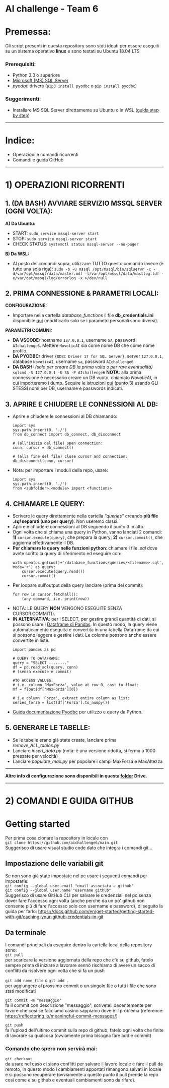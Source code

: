 # AI challenge - Team 6
# Premessa:
Gli script presenti in questa repository sono stati ideati per essere eseguiti su un sistema operativo **linux** e sono testati su Ubuntu 18.04 LTS  
### Prerequisiti:  
* Python 3.3 o superiore   
* [Microsoft (MS) SQL Server](https://docs.microsoft.com/en-us/sql/linux/quickstart-install-connect-ubuntu?view=sql-server-ver15)  
* *pyodbc* drivers (```pip3 install pyodbc``` o ```pip install pyodbc```)  
### Suggerimenti:  
* Installare MS SQL Server direttamente su Ubuntu o in WSL ([guida step by step](https://docs.google.com/document/d/1Hg8LUDYuBbO3p3FYNTM139w2DzV25sPZxpKnWhFTuPc/edit))

---

# Indice:
* Operazioni e comandi ricorrenti
* Comandi e guida GitHub


---

# 1) OPERAZIONI RICORRENTI

## 1. (DA BASH) AVVIARE SERVIZIO MSSQL SERVER (OGNI VOLTA):
**A) Da Ubuntu:**
* START: ```sudo service mssql-server start```
* STOP: ```sudo service mssql-server start```
* CHECK STATUS: ```systemctl status mssql-server --no-pager```

**B) Da WSL:**
* Al posto dei comandi sopra, utilizzare TUTTO questo comando invece (è tutto una sola riga): ```sudo -b -u mssql /opt/mssql/bin/sqlservr -c -d/var/opt/mssql/data/master.mdf -l/var/opt/mssql/data/mastlog.ldf -e/var/opt/mssql/log/errorlog -x >/dev/null```


## 2. PRIMA CONNESSIONE & PARAMETRI LOCALI:
**CONFIGURAZIONE:**
* Importare nella cartella *database_functions* il file **db_credentials.ini** disponibile [qui](https://drive.google.com/drive/u/1/folders/1lFm7PQQA9tgsBYPt7f2rMdNAAO9c__fD) (modificarlo solo se i parametri personali sono diversi).

**PARAMETRI COMUNI:**
* **DA VSCODE:** hostname ```127.0.0.1```, username ```SA```, password ```AIchallenge6```. Mettere ```NovoticAI``` sia come nome DB che come nome profilo.
* **DA PYODBC:** driver ```{ODBC Driver 17 for SQL Server}```, server ```127.0.0.1```, database ```NovoticAI```, username ```sa```, password ```AIchallenge6```
* **DA BASH:** *(solo per creare DB la prima volta o per rare eventualità)* ```sqlcmd -S 127.0.0.1 -U SA -P AIchallenge6``` **NOTA**: alla prima connessione è necessario creare un DB vuoto, chiamato *NovoticAI*, in cui importeremo i dump. Sequire le istruzioni [qui](https://docs.google.com/document/d/1Hg8LUDYuBbO3p3FYNTM139w2DzV25sPZxpKnWhFTuPc/edit) (punto 3) usando GLI STESSI nomi per DB, username e passwords indicati.


## 3. APRIRE E CHIUDERE LE CONNESSIONI AL DB:
* Aprire e chiudere le connessioni al DB chiamando:
    ```
    import sys
    sys.path.insert(0, './')
    from db_connect import db_connect, db_disconnect
    
    # (all'inizio del file) open connection:
    conn, cursor = db_connect()
    
    # (alla fine del file) close cursor and connection:
    db_disconnect(conn, cursor)
    
    ```
* Nota: per importare i moduli della repo, usare:
    ```
    import sys
    sys.path.insert(0, './')
    from <subfolder>.<module> import <functions>
    ```


## 4. CHIAMARE LE QUERY:
* Scrivere le query direttamente nella cartella *“queries”* creando **più file *.sql* separati (uno per query)**. Non useremo classi.
* Aprire e chiudere connessioni al DB seguendo il punto 3 in alto.
* Ogni volta che si chiama una query in Python, vanno lanciati 2 comandi: **1)** ```cursor.execute(query)```, che prepara la query; **2)** ```cursor.commit()```, che aggiorna effettivamente il DB. 
* **Per chiamare le query nelle funzioni python**: chiamare i file *.sql* dove avete scritto la query di riferimento ed eseguire con:
    ```
    with open(os.getcwd()+'/database_functions/queries/<filename>.sql', mode='r') as query:
        cursor.execute(query.read())
        cursor.commit()
    ```
* Per loopare sull'output della query lanciare (prima del commit):
    ```
    for row in cursor.fetchall():
        (any command, i.e. print(row))
    ```
* NOTA: LE QUERY **NON** VENGONO ESEGUITE SENZA CURSOR.COMMIT().
* **IN ALTERNATIVA**: per i SELECT, per gestire grandi quantità di dati, si possono usare i [Dataframe di Pandas](https://pandas.pydata.org/docs/reference/frame.html). In questo modo, la query viene automaticamente eseguita e convertita in una tabella Dataframe da cui si possono leggere e gestire i dati. Le colonne possono anche essere convertite in liste.
    ```
    import pandas as pd
    
    # QUERY TO DATAFRAME:
    query = "SELECT ........"
    df = pd.read_sql(query, conn)
    # (senza execute e commit)
    
    #TO ACCESS VALUES:
    # i.e. column 'MaxForza', value at row 0, cast to float:
    mf = float(df['MaxForza'][0])
    
    # i.e column 'Forza', extract entire column as list:
    series_forza = list(df['Forza'].to_numpy())
    ```
* [Guida documentazione Pyodbc](https://github.com/mkleehammer/pyodbc/wiki) per utilizzo e query da Python.


## 5. GENERARE LE TABELLE:
* Se le tabelle erano già state create, lanciare prima *remove_ALL_tables.py*
* Lanciare *insert_data.py* (nota: è una versione ridotta, si ferma a 1000 pressate per velocità)
* Lanciare *populate_max.py* per popolare i campi MaxForza e MaxAltezza

---

**Altre info di configurazione sono disponibili in questa [folder](https://drive.google.com/drive/folders/1lOZpjl8pjfPhmlcCdAh9lYgR5AYi0LUy) Drive.**

---


# 2) COMANDI E GUIDA GITHUB
# Getting started
Per prima cosa clonare la repository in locale con  
```git clone https://github.com/aichallenge6/main.git```  
Suggerisco di usare visual studio code dato che integra i comandi git...  
## Impostazione delle variabili git
Se non sono già state impostate nel pc usare i seguenti comandi per impostarle:  
```git config --global user.email "email associata a github"```  
```git config --global user.name "username github"```  
Suggerisco di usare GitHub CLI per salvare le credenziali nel pc senza dover fare l'accesso ogni volta (anche perchè da un po' github non consente più di fare l'accesso solo con username e password), di seguito la guida per farlo: https://docs.github.com/en/get-started/getting-started-with-git/caching-your-github-credentials-in-git
## Da terminale
I comandi principali da eseguire dentro la cartella local della repository sono:  
```git pull```   
per scaricare la versione aggiornata della repo che c'è su github, fatelo sempre prima di iniziare a lavorare sennò rischiamo di avere un sacco di conflitti da risolvere ogni volta che si fa un push    

```git add nome_file``` o ```git add .```   
per aggiungere al prossimo commit o un singolo file o tutti i file che sono stati modificati  
  
```git commit -m "messaggio"```  
fa il commit con descrizione "messaggio", scriveteli decentemente per favore che così se facciamo casino sappiamo dove è il problema (reference: https://reflectoring.io/meaningful-commit-messages/) 


```git push```  
fa l'upload dell'ultimo commit sulla repo di github, fatelo ogni volta che finite di lavorare su qualcosa (ovviamente prima bisogna fare add e commit)  
  
### Comando che spero non servirà mai:  
```git checkout```  
da usare nel caso ci siano conflitti per salvare il lavoro locale e fare il pull da remoto, in questo modo i cambiamenti apportati rimangono salvati in locale e si possono recuperare (ovviamente a questo punto il pull prende la repo così come è su github e eventuali cambiamenti sono da rifare).

